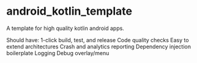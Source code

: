 # android_kotlin_template
A template for high quality kotlin android apps.

Should have:
1-click build, test, and release
Code quality checks
Easy to extend architectures
Crash and analytics reporting
Dependency injection boilerplate
Logging
Debug overlay/menu
